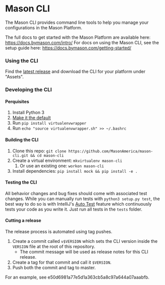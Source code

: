 # Mason CLI

The Mason CLI provides command line tools to help you manage your configurations in the Mason
Platform.

The full docs to get started with the Mason Platform are available here:
https://docs.bymason.com/intro/
For docs on using the Mason CLI, see the setup guide here: https://docs.bymason.com/getting-started/

### Using the CLI

Find the [latest release](https://github.com/MasonAmerica/mason-cli/releases/latest) and download
the CLI for your platform under "Assets".

### Developing the CLI

#### Perquisites

1. Install Python 3
1. [Make it the default](https://linuxconfig.org/how-to-change-from-default-to-alternative-python-version-on-debian-linux#h2-change-python-version-system-wide)
1. Run `pip install virtualenvwrapper`
1. Run `echo "source virtualenvwrapper.sh" >> ~/.bashrc`

#### Building the CLI

1. Clone this repo: `git clone https://github.com/MasonAmerica/mason-cli.git && cd mason-cli`
1. Create a virtual environment: `mkvirtualenv mason-cli`
   1. Or use an existing one: `workon mason-cli`
1. Install dependencies: `pip install mock && pip install -e .`

#### Testing the CLI

All behavior changes and bug fixes should come with associated test changes. While you can manually
run tests with `python3 setup.py test`, the best way to do so is with IntelliJ's
[Auto Test](https://www.jetbrains.com/help/idea/monitoring-and-managing-tests.html) feature which
continuously tests your code as you write it. Just run all tests in the `tests` folder.

#### Cutting a release

The release process is automated using tag pushes.

1. Create a commit called `v$VERSION` which sets the CLI version inside the `VERSION` file at the
   root of this repository.
   - The commit message will be used as release notes for this CLI release.
1. Create a tag for that commit and call it `$VERSION`.
1. Push both the commit and tag to master.

For an example, see e50d6981a77e5d1a363cb5a8c97a644a07aaabfb.
